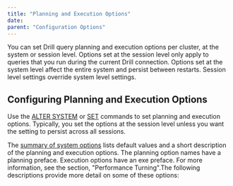 ```yaml
---
title: "Planning and Execution Options"
date: 
parent: "Configuration Options"
---
```

You can set Drill query planning and execution options per cluster, at the
system or session level. Options set at the session level only apply to
queries that you run during the current Drill connection. Options set at the
system level affect the entire system and persist between restarts. Session
level settings override system level settings.

## Configuring Planning and Execution Options

Use the [ALTER SYSTEM]({{site.baseurl}}/docs/alter-system/) or [SET]({{site.baseurl}}/docs/set/) commands to set planning and execution options. Typically,
you set the options at the session level unless you want the setting to
persist across all sessions.

The [summary of system options]({{site.baseurl}}/docs/configuration-options-introduction) lists default values and a short description of the planning and execution options. The planning option names have a planning preface. Execution options have an exe preface. For more information, see the section, "Performance Turning".The following descriptions provide more detail on some of these options:
